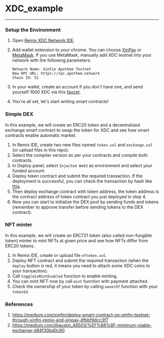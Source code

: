 # XDC_example
---
### Setup the Environment
1. Open [Remix XDC Network IDE](https://remix.xinfin.network).
2. Add wallet extension to your chrome. You can choose [XinPay](https://chrome.google.com/webstore/detail/xdcpay/bocpokimicclpaiekenaeelehdjllofo) or [MetaMask](https://chrome.google.com/webstore/detail/metamask/nkbihfbeogaeaoehlefnkodbefgpgknn). If you use MetaMask, manually add XDC testnet into your network with the following parameters:
	
	```
	Network Name: XinFin Apothem Testnet
	New RPC URL: https://rpc.apothem.network
	Chain ID: 51
	```

3. In your wallet, create an account if you don't have one, and send yourself 1000 XDC via this [faucet](https://faucet.apothem.network/).
4. You're all set, let's start writing smart contracts!

### Simple DEX
In this example, we will create an ERC20 token and a decentralized exchange smart contract to swap the token for XDC and see how smart contracts enable automatic market. 

1. In Remix IDE, create two new files named `token.sol` and `exchange.sol` (or upload files in this repo).
2. Select the compiler version as per your contracts and compile both contracts.
3. In Deploy panel, select `Injected Web3` as environment and select your funded account. 
4. Deploy token contract and submit the required transaction. If the deployment is successful, you can check the transaction by hash like [this](https://explorer.apothem.network/txs/0x9e1f103f5b08e30041ca5a4cb15eb5c5c0dbe21eafed217697915b36dcf3148a).
5. Then deploy exchange contract with token address, the token address is the contract address of token contract you just deployed in step 4.
6. Now you can start to initialize the DEX pool by sending funds and tokens (remember to approve transfer before sending tokens to the DEX contract).

### NFT minter
In this example, we will create an ERC721 token (also called non-fungible token) minter to mint NFTs at given price and see how NFTs differ from ERC20 tokens.

1. In Remix IDE, create or upload file `nftoken.sol`.
2. Deploy NFT contract and submit the required transaction (when the `deploy` button is red, it means you need to attach some XDC coins to your transaction). 
3. Call `toggleIsMintEnabled` function to enable minting.
4. You can mint NFT now by call `mint` function with payment attached.
5. Check the ownership of your token by calling `ownerOf` function with your `tokenId`.


### References
1. https://medium.com/xinfin/deploy-smart-contract-on-xinfin-testnet-through-xinfin-remix-and-xinpay-dfbbf9dcc3f7
2. https://medium.com/@austin_48503/%EF%B8%8F-minimum-viable-exchange-d84f30bd0c90